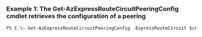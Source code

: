 ### Example 1: The Get-AzExpressRouteCircuitPeeringConfig cmdlet retrieves the configuration of a peering
```powershell
PS C:\> Get-AzExpressRouteCircuitPeeringConfig -ExpressRouteCircuit $ckt -Name AzurePrivatePeering
```

